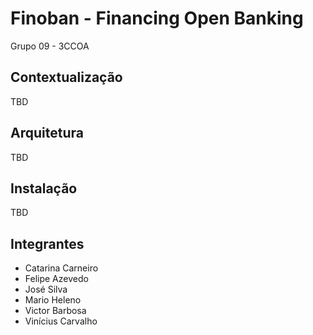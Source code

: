 # Finoban - Financing Open Banking
Grupo 09 - 3CCOA

## Contextualização
TBD

## Arquitetura
TBD

## Instalação
TBD

## Integrantes

* Catarina Carneiro
* Felipe Azevedo
* José Silva
* Mario Heleno
* Victor Barbosa
* Vinícius Carvalho
